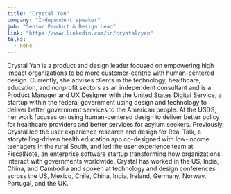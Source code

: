 ```yaml
---
title: "Crystal Yan"
company: "Independent speaker"
job: "Senior Product & Design Lead"
link: "https://www.linkedin.com/in/crystalcyan"
talks:
  - none
---
```


Crystal Yan is a product and design leader focused on empowering high impact organizations to be more customer-centric with human-centered design. Currently, she advises clients in the technology, healthcare, education, and nonprofit sectors as an independent consultant and is a Product Manager and UX Designer with the United States Digital Service, a startup within the federal government using design and technology to deliver better government services to the American people. At the USDS, her work focuses on using human-centered design to deliver better policy for healthcare providers and better services for asylum seekers. Previously, Crystal led the user experience research and design for Real Talk, a storytelling-driven health education app co-designed with low-income teenagers in the rural South, and led the user experience team at FiscalNote, an enterprise software startup transforming how organizations interact with governments worldwide. Crystal has worked in the US, India, China, and Cambodia and spoken at technology and design conferences across the US, Mexico, Chile, China, India, Ireland, Germany, Norway, Portugal, and the UK.

